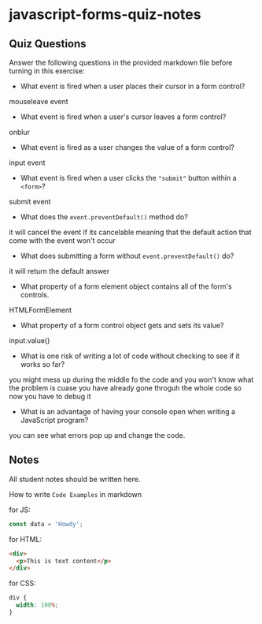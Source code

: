 # javascript-forms-quiz-notes

## Quiz Questions

Answer the following questions in the provided markdown file before turning in this exercise:

- What event is fired when a user places their cursor in a form control?

mouseleave event

- What event is fired when a user's cursor leaves a form control?

onblur

- What event is fired as a user changes the value of a form control?

input event

- What event is fired when a user clicks the `"submit"` button within a `<form>`?

submit event

- What does the `event.preventDefault()` method do?

it will cancel the event if its cancelable meaning that the default action that come with the event won't occur

- What does submitting a form without `event.preventDefault()` do?

it will return the default answer

- What property of a form element object contains all of the form's controls.

HTMLFormElement

- What property of a form control object gets and sets its value?

input.value()

- What is one risk of writing a lot of code without checking to see if it works so far?

you might mess up during the middle fo the code and you won't know what the problem is cuase you have already gone throguh the whole code so now you have to debug it

- What is an advantage of having your console open when writing a JavaScript program?

you can see what errors pop up and change the code.

## Notes

All student notes should be written here.

How to write `Code Examples` in markdown

for JS:

```javascript
const data = 'Howdy';
```

for HTML:

```html
<div>
  <p>This is text content</p>
</div>
```

for CSS:

```css
div {
  width: 100%;
}
```
